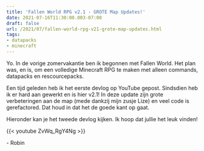```yaml
---
title: 'Fallen World RPG v2.1 - GROTE Map Updates!'
date: 2021-07-16T11:30:00.003-07:00
draft: false
url: /2021/07/fallen-world-rpg-v21-grote-map-updates.html
tags: 
- datapacks
- minecraft
---
```


Yo. In de vorige zomervakantie ben ik begonnen met Fallen World. Het plan was, en is, om een volledige Minecraft RPG te maken met alleen commands, datapacks en rescourcepacks.

Een tijd geleden heb ik het eerste devlog op YouTube gepost. Sindsdien heb ik er hard aan gewerkt en is hier v2.1! In deze update zijn grote verbeteringen aan de map (mede dankzij mijn zusje Lize) en veel code is gerefactored. Dat houd in dat het de goede kant op gaat.

Hieronder kan je het tweede devlog kijken. Ik hoop dat jullie het leuk vinden!

{{< youtube ZvWq_RgY4Ng >}}

\- Robin
